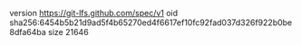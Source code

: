 version https://git-lfs.github.com/spec/v1
oid sha256:6454b5b21d9ad5f4b65270ed4f6617ef10fc92fad037d326f922b0be8dfa64ba
size 21646
